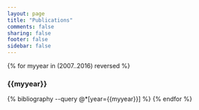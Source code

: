 ```yaml
---
layout: page
title: "Publications"
comments: false
sharing: false
footer: false
sidebar: false
---
```


<div id="publications">

{% for myyear in (2007..2016) reversed %}
  <h3>{{myyear}}</h3>
  {% bibliography --query @*[year={{myyear}}] %}
{% endfor %}
  
</div>